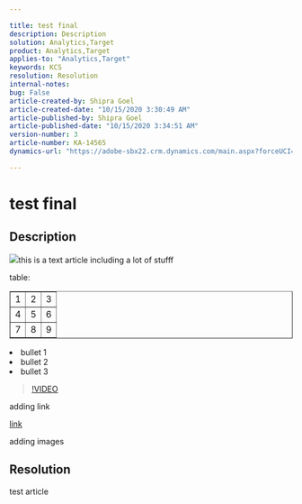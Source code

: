 ```yaml
---

title: test final  
description: Description  
solution: Analytics,Target  
product: Analytics,Target  
applies-to: "Analytics,Target"  
keywords: KCS  
resolution: Resolution  
internal-notes:   
bug: False  
article-created-by: Shipra Goel  
article-created-date: "10/15/2020 3:30:49 AM"  
article-published-by: Shipra Goel  
article-published-date: "10/15/2020 3:34:51 AM"  
version-number: 3  
article-number: KA-14565  
dynamics-url: "https://adobe-sbx22.crm.dynamics.com/main.aspx?forceUCI=1&pagetype=entityrecord&etn=knowledgearticle&id=5bd066cd-960e-eb11-a813-000d3a102a06"

---
```


# test final

## Description

![](https://adobe.sharepoint.com/:i:/r/sites/D365Attachments-Non-Prod/SiteAssets/MakarandLogo_512%C3%97512.png?csf=1&web=1&e=JZv2kz)this is a text article including a lot of stufff 

table:


<table border="1" cellpadding="1" cellspacing="0">
 <tbody>
  <tr>
   <td>1</td>
   <td>2</td>
   <td>3</td>
  </tr>
  <tr>
   <td>4</td>
   <td>5</td>
   <td>6</td>
  </tr>
  <tr>
   <td>7</td>
   <td>8</td>
   <td>9</td>
  </tr>
 </tbody>
</table>






 <li>bullet 1</li>
 <li>bullet 2</li>
 <li>bullet 3</li>




 >[!VIDEO](https://video.tv.adobe.com/v/18696?quality=9&learn=on)  

adding link 

[link](https://markdowntohtml.com/)

adding images 

## Resolution

test article

